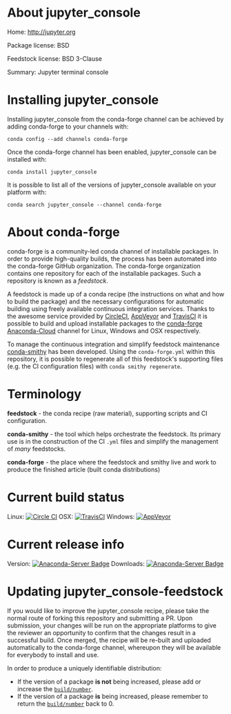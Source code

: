 About jupyter_console
=====================

Home: http://jupyter.org

Package license: BSD

Feedstock license: BSD 3-Clause

Summary: Jupyter terminal console



Installing jupyter_console
==========================

Installing jupyter_console from the conda-forge channel can be achieved by adding conda-forge to your channels with:

```
conda config --add channels conda-forge
```

Once the conda-forge channel has been enabled, jupyter_console can be installed with:

```
conda install jupyter_console
```

It is possible to list all of the versions of jupyter_console available on your platform with:

```
conda search jupyter_console --channel conda-forge
```


About conda-forge
=================

conda-forge is a community-led conda channel of installable packages.
In order to provide high-quality builds, the process has been automated into the
conda-forge GitHub organization. The conda-forge organization contains one repository 
for each of the installable packages. Such a repository is known as a *feedstock*.

A feedstock is made up of a conda recipe (the instructions on what and how to build
the package) and the necessary configurations for automatic building using freely
available continuous integration services. Thanks to the awesome service provided by
[CircleCI](https://circleci.com/), [AppVeyor](http://www.appveyor.com/)
and [TravisCI](https://travis-ci.org/) it is possible to build and upload installable
packages to the [conda-forge](https://anaconda.org/conda-forge)
[Anaconda-Cloud](http://docs.anaconda.org/) channel for Linux, Windows and OSX respectively.

To manage the continuous integration and simplify feedstock maintenance
[conda-smithy](http://github.com/conda-forge/conda-smithy) has been developed.
Using the ``conda-forge.yml`` within this repository, it is possible to regenerate all of
this feedstock's supporting files (e.g. the CI configuration files) with ``conda smithy regenerate``.


Terminology
===========

**feedstock** - the conda recipe (raw material), supporting scripts and CI configuration.

**conda-smithy** - the tool which helps orchestrate the feedstock.
                   Its primary use is in the construction of the CI ``.yml`` files
                   and simplify the management of *many* feedstocks.

**conda-forge** - the place where the feedstock and smithy live and work to
                  produce the finished article (built conda distributions)

Current build status
====================

Linux: [![Circle CI](https://circleci.com/gh/conda-forge/jupyter_console-feedstock.svg?style=svg)](https://circleci.com/gh/conda-forge/jupyter_console-feedstock)
OSX: [![TravisCI](https://travis-ci.org/conda-forge/jupyter_console-feedstock.svg?branch=master)](https://travis-ci.org/conda-forge/jupyter_console-feedstock) 
Windows: [![AppVeyor](https://ci.appveyor.com/api/projects/status/github/conda-forge/jupyter-console-feedstock?svg=True)](https://ci.appveyor.com/project/conda-forge/jupyter-console-feedstock/branch/master)

Current release info
====================
Version: [![Anaconda-Server Badge](https://anaconda.org/conda-forge/jupyter_console/badges/version.svg)](https://anaconda.org/conda-forge/jupyter_console)
Downloads: [![Anaconda-Server Badge](https://anaconda.org/conda-forge/jupyter_console/badges/downloads.svg)](https://anaconda.org/conda-forge/jupyter_console)


Updating jupyter_console-feedstock
==================================

If you would like to improve the jupyter_console recipe, please take the normal
route of forking this repository and submitting a PR. Upon submission, your changes will
be run on the appropriate platforms to give the reviewer an opportunity to confirm that the
changes result in a successful build. Once merged, the recipe will be re-built and uploaded
automatically to the conda-forge channel, whereupon they will be available for everybody to
install and use.

In order to produce a uniquely identifiable distribution:
 * If the version of a package **is not** being increased, please add or increase
   the [``build/number``](http://conda.pydata.org/docs/building/meta-yaml.html#build-number-and-string). 
 * If the version of a package **is** being increased, please remember to return
   the [``build/number``](http://conda.pydata.org/docs/building/meta-yaml.html#build-number-and-string)
   back to 0.
